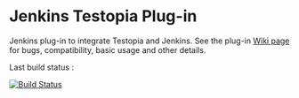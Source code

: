 Jenkins Testopia Plug-in
========================

Jenkins plug-in to integrate Testopia and Jenkins. See the plug-in 
[Wiki page](https://wiki.jenkins-ci.org/display/JENKINS/Testopia+Plugin) for 
bugs, compatibility, basic usage and other details.

Last build status :

[![Build Status](https://buildhive.cloudbees.com/job/kinow/job/testopia-plugin/badge/icon)](https://buildhive.cloudbees.com/job/kinow/job/testopia-plugin/)
